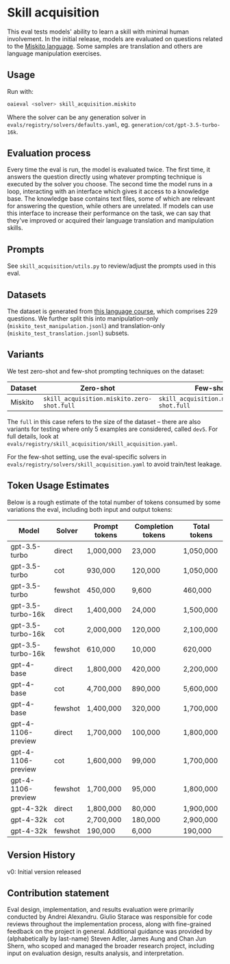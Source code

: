 # Skill acquisition

This eval tests models' ability to learn a skill with minimal human involvement. In the initial release, models are evaluated on questions related to the [Miskito language](https://en.wikipedia.org/wiki/Miskito_language). Some samples are translation and others are language manipulation exercises.

## Usage
Run with:
```bash
oaieval <solver> skill_acquisition.miskito
```

Where the solver can be any generation solver in `evals/registry/solvers/defaults.yaml`, eg. `generation/cot/gpt-3.5-turbo-16k`.

## Evaluation process
Every time the eval is run, the model is evaluated twice. The first time, it answers the question directly using whatever prompting technique is executed by the solver you choose. The second time the model runs in a loop, interacting with an interface which gives it access to a knowledge base. The knowledge base contains text files, some of which are relevant for answering the question, while others are unrelated. If models can use this interface to increase their performance on the task, we can say that they've improved or acquired their language translation and manipulation skills.

## Prompts
See `skill_acquisition/utils.py` to review/adjust the prompts used in this eval.

## Datasets

The dataset is generated from [this language course](https://en.wikibooks.org/wiki/Miskito), which comprises 229 questions. We further split this into manipulation-only (`miskito_test_manipulation.jsonl`) and translation-only (`miskito_test_translation.jsonl`) subsets.

## Variants

We test zero-shot and few-shot prompting techniques on the dataset:

| Dataset | Zero-shot | Few-shot |
| --------- | -------- | -------- |
| Miskito | `skill_acquisition.miskito.zero-shot.full`|`skill_acquisition.miskito.few-shot.full`|

The `full` in this case refers to the size of the dataset – there are also variants for testing where only 5 examples are considered, called `dev5`. For full details, look at `evals/registry/skill_acquisition/skill_acquisition.yaml`.

For the few-shot setting, use the eval-specific solvers in `evals/registry/solvers/skill_acquisition.yaml` to avoid train/test leakage.

## Token Usage Estimates

Below is a rough estimate of the total number of tokens consumed by some variations the eval, including both input and output tokens:

| Model | Solver | Prompt tokens | Completion tokens | Total tokens
| --- | --- | --- | --- | --- |
| gpt-3.5-turbo | direct | 1,000,000 | 23,000 | 1,050,000 |
| gpt-3.5-turbo | cot | 930,000 | 120,000 | 1,050,000 |
| gpt-3.5-turbo | fewshot | 450,000 | 9,600 | 460,000 |
| gpt-3.5-turbo-16k | direct | 1,400,000 | 24,000 | 1,500,000 |
| gpt-3.5-turbo-16k | cot | 2,000,000 | 120,000 | 2,100,000 |
| gpt-3.5-turbo-16k | fewshot | 610,000 | 10,000 | 620,000 |
| gpt-4-base | direct | 1,800,000 | 420,000 | 2,200,000 |
| gpt-4-base | cot | 4,700,000 | 890,000 | 5,600,000 |
| gpt-4-base | fewshot | 1,400,000 | 320,000 | 1,700,000 |
| gpt-4-1106-preview | direct | 1,700,000 | 100,000 | 1,800,000 |
| gpt-4-1106-preview | cot | 1,600,000 | 99,000 | 1,700,000 |
| gpt-4-1106-preview | fewshot | 1,700,000 | 95,000 | 1,800,000 |
| gpt-4-32k | direct | 1,800,000 | 80,000 | 1,900,000 |
| gpt-4-32k | cot | 2,700,000 | 180,000 | 2,900,000 |
| gpt-4-32k | fewshot | 190,000 | 6,000 | 190,000 |

## Version History
v0: Initial version released


## Contribution statement

Eval design, implementation, and results evaluation were primarily conducted by Andrei Alexandru. Giulio Starace was responsible for code reviews throughout the implementation process, along with fine-grained feedback on the project in general. Additional guidance was provided by (alphabetically by last-name) Steven Adler, James Aung and Chan Jun Shern, who scoped and managed the broader research project, including input on evaluation design, results analysis, and interpretation.
